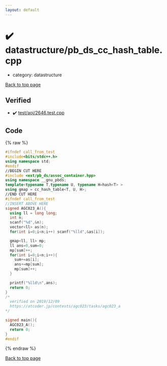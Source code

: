 ```yaml
---
layout: default
---
```


<!-- mathjax config similar to math.stackexchange -->
<script type="text/javascript" async
  src="https://cdnjs.cloudflare.com/ajax/libs/mathjax/2.7.5/MathJax.js?config=TeX-MML-AM_CHTML">
</script>
<script type="text/x-mathjax-config">
  MathJax.Hub.Config({
    TeX: { equationNumbers: { autoNumber: "AMS" }},
    tex2jax: {
      inlineMath: [ ['$','$'] ],
      processEscapes: true
    },
    "HTML-CSS": { matchFontHeight: false },
    displayAlign: "left",
    displayIndent: "2em"
  });
</script>

<script type="text/javascript" src="https://cdnjs.cloudflare.com/ajax/libs/jquery/3.4.1/jquery.min.js"></script>
<script src="https://cdn.jsdelivr.net/npm/jquery-balloon-js@1.1.2/jquery.balloon.min.js" integrity="sha256-ZEYs9VrgAeNuPvs15E39OsyOJaIkXEEt10fzxJ20+2I=" crossorigin="anonymous"></script>
<script type="text/javascript" src="../../assets/js/copy-button.js"></script>
<link rel="stylesheet" href="../../assets/css/copy-button.css" />


# :heavy_check_mark: datastructure/pb_ds_cc_hash_table.cpp
* category: datastructure


<a href="../../index.html">Back to top page</a>



## Verified
* :heavy_check_mark: <a href="../../verify/test/aoj/2646.test.cpp.html">test/aoj/2646.test.cpp</a>


## Code
{% raw %}
```cpp
#ifndef call_from_test
#include<bits/stdc++.h>
using namespace std;
#endif
//BEGIN CUT HERE
#include <ext/pb_ds/assoc_container.hpp>
using namespace __gnu_pbds;
template<typename T,typename U, typename H=hash<T> >
using gmap = cc_hash_table<T, U, H>;
//END CUT HERE
#ifndef call_from_test
//INSERT ABOVE HERE
signed AGC023_A(){
  using ll = long long;
  int n;
  scanf("%d",&n);
  vector<ll> as(n);
  for(int i=0;i<n;i++) scanf("%lld",&as[i]);

  gmap<ll, ll> mp;
  ll ans=0,sum=0;
  mp[sum]++;
  for(int i=0;i<n;i++){
    sum+=as[i];
    ans+=mp[sum];
    mp[sum]++;
  }

  printf("%lld\n",ans);
  return 0;
}
/*
  verified on 2019/12/09
  https://atcoder.jp/contests/agc023/tasks/agc023_a
*/

signed main(){
  AGC023_A();
  return 0;
}
#endif

```
{% endraw %}

<a href="../../index.html">Back to top page</a>

